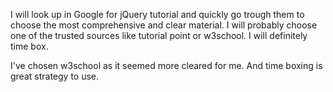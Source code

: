 I will look up in Google for jQuery tutorial and quickly go trough them to choose the most comprehensive and clear material. I will probably choose one of the trusted sources like tutorial point or w3school. I will definitely time box.

I've chosen w3school as it seemed more cleared for me. And time boxing is great strategy to use.
